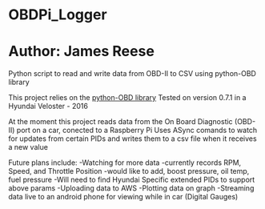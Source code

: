 # OBDPi_Logger
# Author: James Reese
Python script to read and write data from OBD-II to CSV using python-OBD library

This project relies on the [python-OBD library](https://github.com/brendan-w/python-OBD/releases)
Tested on version 0.7.1 in a Hyundai Veloster - 2016

At the moment this project reads data from the On Board Diagnostic (OBD-II) port on a car,
  conected to a Raspberry Pi
Uses ASync comands to watch for updates from certain PIDs and writes them to a csv file 
  when it receives a new value
  
  Future plans include:
  -Watching for more data
    -currently records RPM, Speed, and Throttle Position
    -would like to add, boost pressure, oil temp, fuel pressure
        -Will need to find Hyundai Specific extended PIDs to support above params
  -Uploading data to AWS
  -Plotting data on graph
  -Streaming data live to an android phone for viewing while in car (Digital Gauges)
